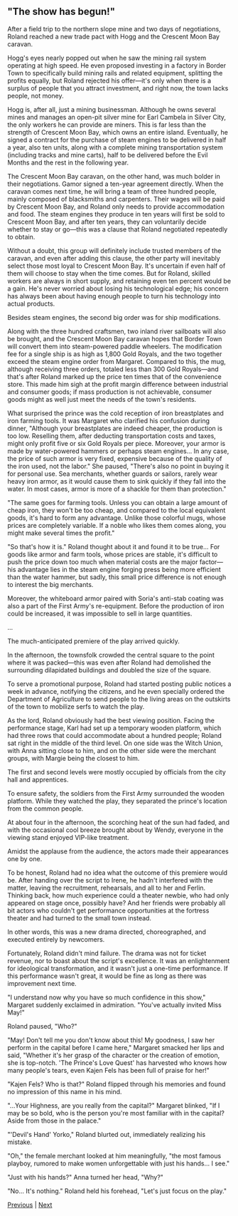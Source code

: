 ## "The show has begun!"
After a field trip to the northern slope mine and two days of negotiations, Roland reached a new trade pact with Hogg and the Crescent Moon Bay caravan.



Hogg's eyes nearly popped out when he saw the mining rail system operating at high speed. He even proposed investing in a factory in Border Town to specifically build mining rails and related equipment, splitting the profits equally, but Roland rejected his offer—it's only when there is a surplus of people that you attract investment, and right now, the town lacks people, not money.



Hogg is, after all, just a mining businessman. Although he owns several mines and manages an open-pit silver mine for Earl Cambela in Silver City, the only workers he can provide are miners. This is far less than the strength of Crescent Moon Bay, which owns an entire island. Eventually, he signed a contract for the purchase of steam engines to be delivered in half a year, also ten units, along with a complete mining transportation system (including tracks and mine carts), half to be delivered before the Evil Months and the rest in the following year.



The Crescent Moon Bay caravan, on the other hand, was much bolder in their negotiations. Gamor signed a ten-year agreement directly. When the caravan comes next time, he will bring a team of three hundred people, mainly composed of blacksmiths and carpenters. Their wages will be paid by Crescent Moon Bay, and Roland only needs to provide accommodation and food. The steam engines they produce in ten years will first be sold to Crescent Moon Bay, and after ten years, they can voluntarily decide whether to stay or go—this was a clause that Roland negotiated repeatedly to obtain.



Without a doubt, this group will definitely include trusted members of the caravan, and even after adding this clause, the other party will inevitably select those most loyal to Crescent Moon Bay. It's uncertain if even half of them will choose to stay when the time comes. But for Roland, skilled workers are always in short supply, and retaining even ten percent would be a gain. He's never worried about losing his technological edge; his concern has always been about having enough people to turn his technology into actual products.



Besides steam engines, the second big order was for ship modifications.



Along with the three hundred craftsmen, two inland river sailboats will also be brought, and the Crescent Moon Bay caravan hopes that Border Town will convert them into steam-powered paddle wheelers. The modification fee for a single ship is as high as 1,800 Gold Royals, and the two together exceed the steam engine order from Margaret. Compared to this, the mug, although receiving three orders, totaled less than 300 Gold Royals—and that's after Roland marked up the price ten times that of the convenience store. This made him sigh at the profit margin difference between industrial and consumer goods; if mass production is not achievable, consumer goods might as well just meet the needs of the town's residents.



What surprised the prince was the cold reception of iron breastplates and iron farming tools. It was Margaret who clarified his confusion during dinner, "Although your breastplates are indeed cheaper, the production is too low. Reselling them, after deducting transportation costs and taxes, might only profit five or six Gold Royals per piece. Moreover, your armor is made by water-powered hammers or perhaps steam engines... In any case, the price of such armor is very fixed, expensive because of the quality of the iron used, not the labor." She paused, "There's also no point in buying it for personal use. Sea merchants, whether guards or sailors, rarely wear heavy iron armor, as it would cause them to sink quickly if they fall into the water. In most cases, armor is more of a shackle for them than protection."



"The same goes for farming tools. Unless you can obtain a large amount of cheap iron, they won't be too cheap, and compared to the local equivalent goods, it's hard to form any advantage. Unlike those colorful mugs, whose prices are completely variable. If a noble who likes them comes along, you might make several times the profit."



"So that's how it is." Roland thought about it and found it to be true... For goods like armor and farm tools, whose prices are stable, it's difficult to push the price down too much when material costs are the major factor—his advantage lies in the steam engine forging press being more efficient than the water hammer, but sadly, this small price difference is not enough to interest the big merchants.

Moreover, the whiteboard armor paired with Soria's anti-stab coating was also a part of the First Army's re-equipment. Before the production of iron could be increased, it was impossible to sell in large quantities.



...

The much-anticipated premiere of the play arrived quickly.

In the afternoon, the townsfolk crowded the central square to the point where it was packed—this was even after Roland had demolished the surrounding dilapidated buildings and doubled the size of the square.

To serve a promotional purpose, Roland had started posting public notices a week in advance, notifying the citizens, and he even specially ordered the Department of Agriculture to send people to the living areas on the outskirts of the town to mobilize serfs to watch the play.

As the lord, Roland obviously had the best viewing position. Facing the performance stage, Karl had set up a temporary wooden platform, which had three rows that could accommodate about a hundred people; Roland sat right in the middle of the third level. On one side was the Witch Union, with Anna sitting close to him, and on the other side were the merchant groups, with Margie being the closest to him.

The first and second levels were mostly occupied by officials from the city hall and apprentices.

To ensure safety, the soldiers from the First Army surrounded the wooden platform. While they watched the play, they separated the prince's location from the common people.



At about four in the afternoon, the scorching heat of the sun had faded, and with the occasional cool breeze brought about by Wendy, everyone in the viewing stand enjoyed VIP-like treatment.



Amidst the applause from the audience, the actors made their appearances one by one.



To be honest, Roland had no idea what the outcome of this premiere would be. After handing over the script to Irene, he hadn't interfered with the matter, leaving the recruitment, rehearsals, and all to her and Ferlin. Thinking back, how much experience could a theater newbie, who had only appeared on stage once, possibly have? And her friends were probably all bit actors who couldn't get performance opportunities at the fortress theater and had turned to the small town instead.



In other words, this was a new drama directed, choreographed, and executed entirely by newcomers.



Fortunately, Roland didn't mind failure. The drama was not for ticket revenue, nor to boast about the script's excellence. It was an enlightenment for ideological transformation, and it wasn't just a one-time performance. If this performance wasn't great, it would be fine as long as there was improvement next time.



"I understand now why you have so much confidence in this show," Margaret suddenly exclaimed in admiration. "You've actually invited Miss May!"



Roland paused, "Who?"



"May! Don't tell me you don't know about this! My goodness, I saw her perform in the capital before I came here," Margaret smacked her lips and said, "Whether it's her grasp of the character or the creation of emotion, she is top-notch. 'The Prince's Love Quest' has harvested who knows how many people's tears, even Kajen Fels has been full of praise for her!"



"Kajen Fels? Who is that?" Roland flipped through his memories and found no impression of this name in his mind.



"...Your Highness, are you really from the capital?" Margaret blinked, "If I may be so bold, who is the person you're most familiar with in the capital? Aside from those in the palace."



"'Devil's Hand' Yorko," Roland blurted out, immediately realizing his mistake.



"Oh," the female merchant looked at him meaningfully, "the most famous playboy, rumored to make women unforgettable with just his hands... I see."



"Just with his hands?" Anna turned her head, "Why?"



"No... It's nothing." Roland held his forehead, "Let's just focus on the play."





[Previous](CH0187.md) | [Next](CH0189.md)
